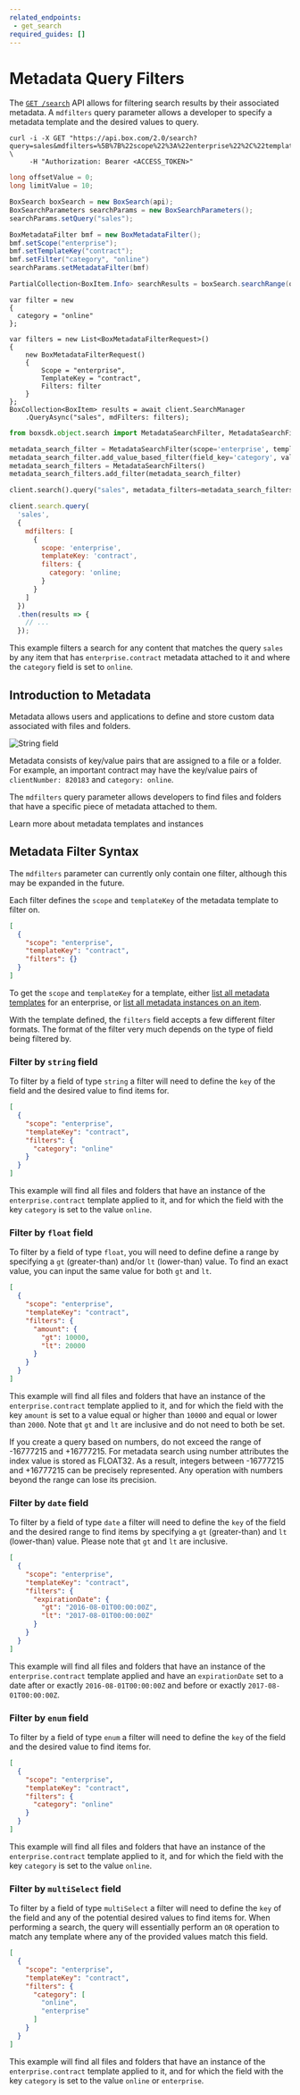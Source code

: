 ```yaml
---
related_endpoints:
 - get_search
required_guides: []
---
```


# Metadata Query Filters

The [`GET /search`][search_api] API allows for filtering search results by their
associated metadata. A `mdfilters` query parameter allows a developer to specify
a metadata template and the desired values to query.

<!-- markdownlint-disable line-length -->
<Tabs>
 <Tab title='cURL'>

```curl
curl -i -X GET "https://api.box.com/2.0/search?query=sales&mdfilters=%5B%7B%22scope%22%3A%22enterprise%22%2C%22templateKey%22%3A%22contract%22%2C%22filters%22%3A%7B%22category%22%3A%22online%22%7D%7D%5D" \
     -H "Authorization: Bearer <ACCESS_TOKEN>"
```

 </Tab>
 <Tab title='Java'>

```java
long offsetValue = 0;
long limitValue = 10;

BoxSearch boxSearch = new BoxSearch(api);
BoxSearchParameters searchParams = new BoxSearchParameters();
searchParams.setQuery("sales");

BoxMetadataFilter bmf = new BoxMetadataFilter();
bmf.setScope("enterprise");
bmf.setTemplateKey("contract");
bmf.setFilter("category", "online")
searchParams.setMetadataFilter(bmf)

PartialCollection<BoxItem.Info> searchResults = boxSearch.searchRange(offsetValue, limitValue, searchParams);
```

 </Tab>
 <Tab title='.NET'>

```dotnet
var filter = new
{
  category = "online"
};

var filters = new List<BoxMetadataFilterRequest>()
{
    new BoxMetadataFilterRequest()
    {
        Scope = "enterprise",
        TemplateKey = "contract",
        Filters: filter
    }
};
BoxCollection<BoxItem> results = await client.SearchManager
    .QueryAsync("sales", mdFilters: filters);
```

 </Tab>
 <Tab title='Python'>

```py
from boxsdk.object.search import MetadataSearchFilter, MetadataSearchFilters

metadata_search_filter = MetadataSearchFilter(scope='enterprise', template_key='contract')
metadata_search_filter.add_value_based_filter(field_key='category', value='online')
metadata_search_filters = MetadataSearchFilters()
metadata_search_filters.add_filter(metadata_search_filter)

client.search().query("sales", metadata_filters=metadata_search_filters)
```

 </Tab>
 <Tab title='Node'>

```js
client.search.query(
  'sales',
  {
    mdfilters: [
      {
        scope: 'enterprise',
        templateKey: 'contract',
        filters: {
          category: 'online;
        }
      }
    ]
  })
  .then(results => {
    // ...
  });
```

 </Tab>
</Tabs>
<!-- markdownlint-enable line-length -->

<Message info>

This example filters a search for any content that matches the query `sales`
by any item that has `enterprise.contract` metadata attached to it and where
the `category` field is set to `online`.

</Message>

## Introduction to Metadata

Metadata allows users and applications to define and store custom data
associated with files and folders.

<ImageFrame border center>

  ![String field](../metadata/metadata-example.png)

</ImageFrame>

Metadata consists of key/value pairs that are assigned to a file or a folder.
For example, an important contract may have the key/value pairs of
`clientNumber: 820183` and `category: online`.

The `mdfilters` query parameter allows developers to find files and folders that
have a specific piece of metadata attached to them.

<CTA to='g://metadata'>Learn more about metadata templates and instances</CTA>

## Metadata Filter Syntax

The `mdfilters` parameter can currently only contain one filter, although this
may be expanded in the future.

Each filter defines the `scope` and `templateKey` of the metadata template to
filter on.

```json
[
  {
    "scope": "enterprise",
    "templateKey": "contract",
    "filters": {}
  }
]
```

<Message>

  To get the `scope` and `templateKey` for a template, either
  [list all metadata templates][g_list_templates] for an enterprise, or
  [list all metadata instances on an item][g_list_instances_item].

</Message>

With the template defined, the `filters` field accepts a few different filter
formats. The format of the filter very much depends on the type of field being
filtered by.

### Filter by `string` field

To filter by a field of type `string` a filter will need to define the `key` of
the field and the desired value to find items for.

```json
[
  {
    "scope": "enterprise",
    "templateKey": "contract",
    "filters": {
      "category": "online"
    }
  }
]
```

<Message info>

This example will find all files and folders that have an instance of the
`enterprise.contract` template applied to it, and for which the field with the
key `category` is set to the value `online`.

</Message>

### Filter by `float` field

To filter by a field of type `float`, you will need to define define a range by 
specifying a `gt` (greater-than) and/or `lt` (lower-than) value. To find an 
exact value, you can input the same value for both `gt` and `lt`. 

```json
[
  {
    "scope": "enterprise",
    "templateKey": "contract",
    "filters": {
      "amount": {
        "gt": 10000,
        "lt": 20000
      }
    }
  }
]
```

This example will find all files and folders that have an instance of the
`enterprise.contract` template applied to it, and for which the field with the
key `amount` is set to a value equal or higher than `10000` and equal or lower
than `2000`. Note that `gt` and `lt` are inclusive and do not need to
both be set.

<Message info>

If you create a query based on numbers, do not
exceed the range of -16777215 and +16777215.
For metadata search using number attributes
the index value is stored as FLOAT32. As a result,
integers between -16777215 and +16777215 can be precisely represented. 
Any operation with numbers beyond the range can lose its precision.

</Message>

### Filter by `date` field

To filter by a field of type `date` a filter will need to define the `key` of
the field and the desired range to find items by specifying a `gt`
(greater-than) and `lt` (lower-than) value. Please note that `gt` and `lt` are
inclusive.

```json
[
  {
    "scope": "enterprise",
    "templateKey": "contract",
    "filters": {
      "expirationDate": {
        "gt": "2016-08-01T00:00:00Z",
        "lt": "2017-08-01T00:00:00Z"
      }
    }
  }
]
```

<Message info>

This example will find all files and folders that have an instance of the
`enterprise.contract` template applied and have an `expirationDate` set to
a date after or exactly `2016-08-01T00:00:00Z`
and before or exactly `2017-08-01T00:00:00Z`.

</Message>

### Filter by `enum` field

To filter by a field of type `enum` a filter will need to define the `key` of
the field and the desired value to find items for.

```json
[
  {
    "scope": "enterprise",
    "templateKey": "contract",
    "filters": {
      "category": "online"
    }
  }
]
```

<Message info>

This example will find all files and folders that have an instance of the
`enterprise.contract` template applied to it, and for which the field with the
key `category` is set to the value `online`.

</Message>

### Filter by `multiSelect` field

To filter by a field of type `multiSelect` a filter will need to define the
`key` of the field and any of the potential desired values to find items for.
When performing a search, the query will essentially perform an `OR` operation
to match any template where any of the provided values match this field.

```json
[
  {
    "scope": "enterprise",
    "templateKey": "contract",
    "filters": {
      "category": [
        "online",
        "enterprise"
      ]
    }
  }
]
```

<Message info>

This example will find all files and folders that have an instance of the
`enterprise.contract` template applied to it, and for which the field with the
key `category` is set to the value `online` or `enterprise`.

</Message>

[search_api]: e://get_search
[g_list_templates]: g://metadata/templates/list
[g_list_instances_item]: g://metadata/instances/list
